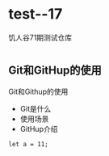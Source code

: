 # test--17
饥人谷71期测试仓库
# 
## Git和GitHup的使用

Git和Githup的使用
- Git是什么
- 使用场景
- GitHup介绍


```
let a = 11;
```
